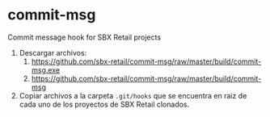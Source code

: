 # commit-msg
Commit message hook for SBX Retail projects

1. Descargar archivos:
    1. https://github.com/sbx-retail/commit-msg/raw/master/build/commit-msg.exe
    1. https://github.com/sbx-retail/commit-msg/raw/master/build/commit-msg
1. Copiar archivos a la carpeta `.git/hooks` que se encuentra en raiz de cada uno de los proyectos de SBX Retail clonados.
